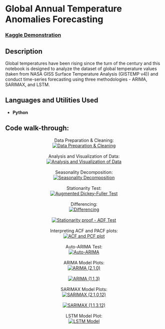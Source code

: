 # Global Annual Temperature Anomalies Forecasting

### [Kaggle Demonstration](https://www.kaggle.com/code/dvd1587/global-temperatures-time-series-forecasting)

<h2>Description</h2>
Global temperatures have been rising since the turn of the century and this notebook is designed to analyze the dataset of global temperature values (taken from NASA GISS Surface Temperature Analysis (GISTEMP v4)) and conduct time-series forecasting using three methodologies - ARIMA, SARIMAX, and LSTM.
<br />

<h2>Languages and Utilities Used</h2>

- <b>Python</b> 

<h2>Code walk-through:</h2>

<p align="center">
Data Preparation & Cleaning: <br/>
<a href="https://imgur.com/BIwTeAC"><img src="https://i.imgur.com/BIwTeAC.jpg" alt="Data Preparation & Cleaning" /></a>  
<br />
<br />
Analysis and Visualization of Data: <br/> 
<a href="https://imgur.com/ybwy1s2"><img src="https://i.imgur.com/ybwy1s2.jpg" alt="Analysis and Visualization of Data" /></a>  
<br />
<br />
Seasonality Decomposition: <br/> 
<a href="https://imgur.com/u0jVHNC"><img src="https://i.imgur.com/u0jVHNC.jpg" alt="Seasonality Decomposition" /></a>
<br />
<br />
Stationarity Test: <br/>  
<a href="https://imgur.com/CSsHwAW"><img src="https://i.imgur.com/CSsHwAW.jpg" alt="Augmented Dickey-Fuller Test" /></a>
<br />
<br />
Differencing: <br/>   
<a href="https://imgur.com/4f6d81Q"><img src="https://i.imgur.com/4f6d81Q.jpg" alt="Differencing" /></a>
<br />
<br />
<a href="https://imgur.com/gSF12A8"><img src="https://i.imgur.com/gSF12A8.jpg" alt="Stationarity proof - ADF Test" /></a>
<br />
<br />
Interpreting ACF and PACF plots: <br/> 
<a href="https://imgur.com/jlbFlgC"><img src="https://i.imgur.com/jlbFlgC.jpg" alt="ACF and PCF plot" /></a>
<br />
<br />
Auto-ARIMA Test: <br/>   
<a href="https://imgur.com/yj6Jimp"><img src="https://i.imgur.com/yj6Jimp.jpg" alt="Auto-ARIMA" /></a>
<br />
<br />
ARIMA Model Plots: <br/> 
<a href="https://imgur.com/EFbv8QS"><img src="https://i.imgur.com/EFbv8QS.jpg" alt="ARIMA (2,1,0)" /></a>
<br />
<br />
<a href="https://imgur.com/O0qOT7s"><img src="https://i.imgur.com/O0qOT7s.jpg" alt="ARIMA (1,1,3)" /></a>
<br />
<br />
SARIMAX Model Plots: <br/>  
<a href="https://imgur.com/bAHzo5p"><img src="https://i.imgur.com/bAHzo5p.jpg" alt="SARIMAX (2,1,0,12)" /></a>
<br />
<br />
<a href="https://imgur.com/SlqH6fx"><img src="https://i.imgur.com/SlqH6fx.jpg" alt="SARIMAX (1,1,3,12)" /></a>
<br />
<br />
LSTM Model Plot: <br/> 
<a href="https://imgur.com/kFsJqrt"><img src="https://i.imgur.com/kFsJqrt.jpg" alt="LSTM Model" /></a>
</p>

<!--
 ```diff
- text in red
+ text in green
! text in orange
# text in gray
@@ text in purple (and bold)@@
```
--!>
